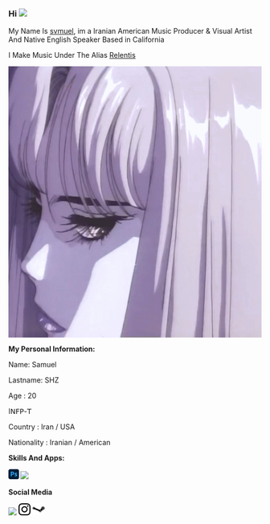 ### Hi <img src="https://cdn.discordapp.com/emojis/744623964000747601.gif?size=4096&quality=lossless" width="25px"></h2>

My Name Is [svmuel](https://t.me/ihvte), im a Iranian American Music Producer & Visual Artist And Native English Speaker Based in California

I Make Music Under The Alias [Relentis](https://soundcloud.com/Relentis)

<img align="middle" src="https://raw.githubusercontent.com/svmuelxo/aboutme/main/download.gif" height="540"/>

**My Personal Information:**

Name: Samuel

Lastname: SHZ



Age : 20

I𝖭𝖥𝖯-𝖳

Country : Iran / USA

Nationality : Iranian / American


**Skills And Apps:**  

<code><img height="20" src="https://raw.githubusercontent.com/svmuelxo/aboutme/main/images/Adobe_Photoshop_CC_icon.svg.png"></code> 
<code><img height="20" src="https://www.nicepng.com/png/detail/125-1259519_fl-studio-12-logo-fl-studio-logo-png.png"></code> 

**Social Media**

[<img src="https://raw.githubusercontent.com/svmuelxo/about-me/98e5368dbb27ee297ac6bec2a80b8873a28bb187/iconmonstr-telegram-1.svg">](http://t.me/ihvte/)
[<img src="https://raw.githubusercontent.com/svmuelxo/aboutme/b4465e27f6f11f29514ec0ddecadca4b4173fc40/images/iconmonstr-instagram-11.svg" width="24" height="24">](https://www.instagram.com/svmuelxo/)
[<img src="https://raw.githubusercontent.com/svmuelxo/aboutme/b4465e27f6f11f29514ec0ddecadca4b4173fc40/images/iconmonstr-steam-1.svg" width="24" height="24">](https://steamcommunity.com/profiles/76561198367521922/)


<!--
  <
Here are some ideas to get you started:

- 🔭 I’m currently working on ...
- 🌱 I’m currently learning ...
- 👯 I’m looking to collaborate on ...
- 🤔 I’m looking for help with ...
- 💬 Ask me about ...
- 📫 How to reach me: ...
- 😄 Pronouns: He/Him
- ⚡ Fun fact: ...
-->
